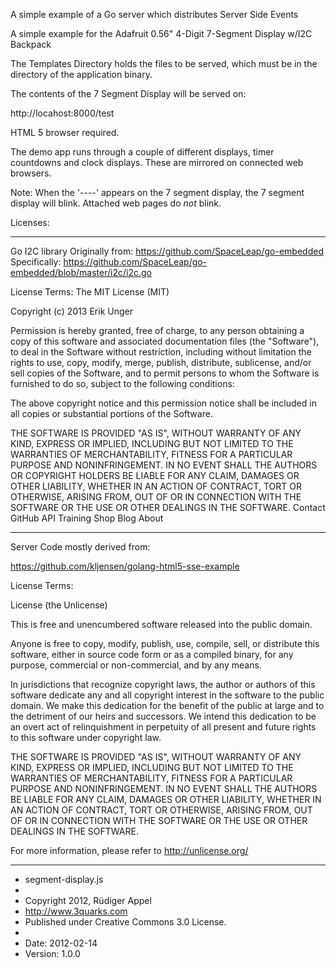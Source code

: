 A simple example of a Go server which distributes Server Side Events

A simple example for the Adafruit 0.56" 4-Digit 7-Segment Display w/I2C Backpack

The Templates Directory holds the files to be served, which must be in the directory of the application binary.

The contents of the 7 Segment Display will be served on:

http://locahost:8000/test

HTML 5 browser required.

The demo app runs through a couple of different displays, timer countdowns and clock displays. These are mirrored on connected web browsers.

Note: When the '----' appears on the 7 segment display, the 7 segment display will blink. Attached web pages do *not* blink.

Licenses:

-----------------------------------------------------

Go I2C library
Originally from:
https://github.com/SpaceLeap/go-embedded
Specifically:
https://github.com/SpaceLeap/go-embedded/blob/master/i2c/i2c.go

License Terms:
The MIT License (MIT)

Copyright (c) 2013 Erik Unger

Permission is hereby granted, free of charge, to any person obtaining a copy of
this software and associated documentation files (the "Software"), to deal in
the Software without restriction, including without limitation the rights to
use, copy, modify, merge, publish, distribute, sublicense, and/or sell copies of
the Software, and to permit persons to whom the Software is furnished to do so,
subject to the following conditions:

The above copyright notice and this permission notice shall be included in all
copies or substantial portions of the Software.

THE SOFTWARE IS PROVIDED "AS IS", WITHOUT WARRANTY OF ANY KIND, EXPRESS OR
IMPLIED, INCLUDING BUT NOT LIMITED TO THE WARRANTIES OF MERCHANTABILITY, FITNESS
FOR A PARTICULAR PURPOSE AND NONINFRINGEMENT. IN NO EVENT SHALL THE AUTHORS OR
COPYRIGHT HOLDERS BE LIABLE FOR ANY CLAIM, DAMAGES OR OTHER LIABILITY, WHETHER
IN AN ACTION OF CONTRACT, TORT OR OTHERWISE, ARISING FROM, OUT OF OR IN
CONNECTION WITH THE SOFTWARE OR THE USE OR OTHER DEALINGS IN THE SOFTWARE.
Contact GitHub API Training Shop Blog About

-----------------------------------------------------------------------------
Server Code mostly derived from: 

https://github.com/kljensen/golang-html5-sse-example

License Terms:

License (the Unlicense)

This is free and unencumbered software released into the public domain.

Anyone is free to copy, modify, publish, use, compile, sell, or distribute this software, either in source code form or as a compiled binary, for any purpose, commercial or non-commercial, and by any means.

In jurisdictions that recognize copyright laws, the author or authors of this software dedicate any and all copyright interest in the software to the public domain. We make this dedication for the benefit of the public at large and to the detriment of our heirs and successors. We intend this dedication to be an overt act of relinquishment in perpetuity of all present and future rights to this software under copyright law.

THE SOFTWARE IS PROVIDED "AS IS", WITHOUT WARRANTY OF ANY KIND, EXPRESS OR IMPLIED, INCLUDING BUT NOT LIMITED TO THE WARRANTIES OF MERCHANTABILITY, FITNESS FOR A PARTICULAR PURPOSE AND NONINFRINGEMENT. IN NO EVENT SHALL THE AUTHORS BE LIABLE FOR ANY CLAIM, DAMAGES OR OTHER LIABILITY, WHETHER IN AN ACTION OF CONTRACT, TORT OR OTHERWISE, ARISING FROM, OUT OF OR IN CONNECTION WITH THE SOFTWARE OR THE USE OR OTHER DEALINGS IN THE SOFTWARE.

For more information, please refer to http://unlicense.org/

------------------------------------------

 * segment-display.js
 *
 * Copyright 2012, Rüdiger Appel
 * http://www.3quarks.com
 * Published under Creative Commons 3.0 License.
 *
 * Date: 2012-02-14
 * Version: 1.0.0

